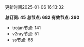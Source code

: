 更新时间2025-01-06 16:13:32

**总订阅: 45**
**总节点: 682**
**有效节点: 260**
- trojan节点: 141
- v2ray节点: 51
- ss节点: 68

